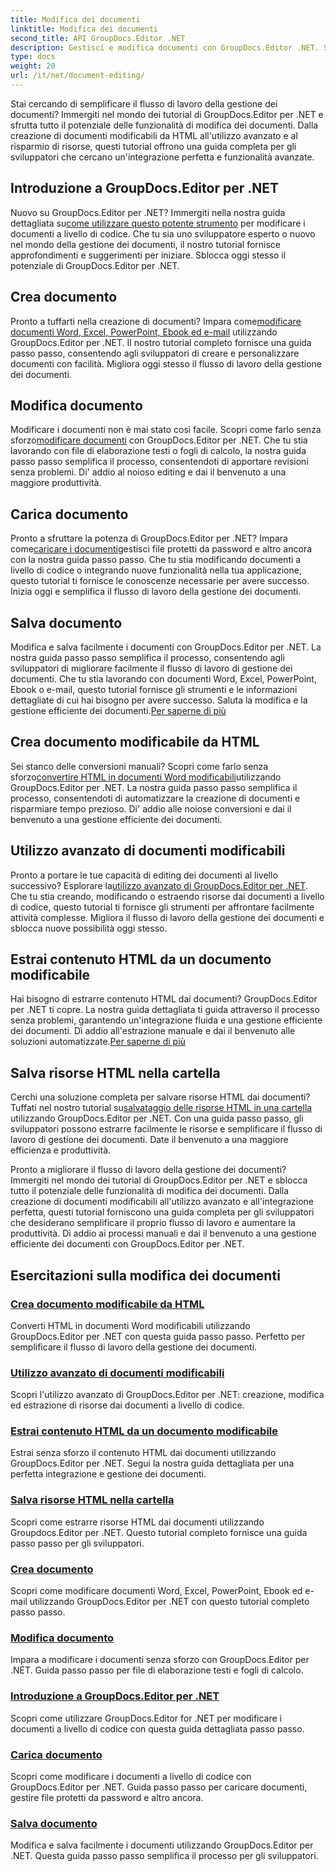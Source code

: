 ```yaml
---
title: Modifica dei documenti
linktitle: Modifica dei documenti
second_title: API GroupDocs.Editor .NET
description: Gestisci e modifica documenti con GroupDocs.Editor .NET. Scopri come creare, modificare e salvare documenti con facilità. Migliora il tuo flusso di lavoro di gestione dei documenti oggi stesso!
type: docs
weight: 20
url: /it/net/document-editing/
---
```


Stai cercando di semplificare il flusso di lavoro della gestione dei documenti? Immergiti nel mondo dei tutorial di GroupDocs.Editor per .NET e sfrutta tutto il potenziale delle funzionalità di modifica dei documenti. Dalla creazione di documenti modificabili da HTML all'utilizzo avanzato e al risparmio di risorse, questi tutorial offrono una guida completa per gli sviluppatori che cercano un'integrazione perfetta e funzionalità avanzate.

## Introduzione a GroupDocs.Editor per .NET

 Nuovo su GroupDocs.Editor per .NET? Immergiti nella nostra guida dettagliata su[come utilizzare questo potente strumento](./introduction-groupdocs-editor/) per modificare i documenti a livello di codice. Che tu sia uno sviluppatore esperto o nuovo nel mondo della gestione dei documenti, il nostro tutorial fornisce approfondimenti e suggerimenti per iniziare. Sblocca oggi stesso il potenziale di GroupDocs.Editor per .NET.

## Crea documento

Pronto a tuffarti nella creazione di documenti? Impara come[modificare documenti Word, Excel, PowerPoint, Ebook ed e-mail](./create-document/) utilizzando GroupDocs.Editor per .NET. Il nostro tutorial completo fornisce una guida passo passo, consentendo agli sviluppatori di creare e personalizzare documenti con facilità. Migliora oggi stesso il flusso di lavoro della gestione dei documenti.

## Modifica documento

 Modificare i documenti non è mai stato così facile. Scopri come farlo senza sforzo[modificare documenti](./edit-document/) con GroupDocs.Editor per .NET. Che tu stia lavorando con file di elaborazione testi o fogli di calcolo, la nostra guida passo passo semplifica il processo, consentendoti di apportare revisioni senza problemi. Di' addio al noioso editing e dai il benvenuto a una maggiore produttività.


## Carica documento

 Pronto a sfruttare la potenza di GroupDocs.Editor per .NET? Impara come[caricare i documenti](./load-document/)gestisci file protetti da password e altro ancora con la nostra guida passo passo. Che tu stia modificando documenti a livello di codice o integrando nuove funzionalità nella tua applicazione, questo tutorial ti fornisce le conoscenze necessarie per avere successo. Inizia oggi e semplifica il flusso di lavoro della gestione dei documenti.

## Salva documento

 Modifica e salva facilmente i documenti con GroupDocs.Editor per .NET. La nostra guida passo passo semplifica il processo, consentendo agli sviluppatori di migliorare facilmente il flusso di lavoro di gestione dei documenti. Che tu stia lavorando con documenti Word, Excel, PowerPoint, Ebook o e-mail, questo tutorial fornisce gli strumenti e le informazioni dettagliate di cui hai bisogno per avere successo. Saluta la modifica e la gestione efficiente dei documenti.[Per saperne di più](./save-document/)

## Crea documento modificabile da HTML

 Sei stanco delle conversioni manuali? Scopri come farlo senza sforzo[convertire HTML in documenti Word modificabili](./create-editable-document-from-html/)utilizzando GroupDocs.Editor per .NET. La nostra guida passo passo semplifica il processo, consentendoti di automatizzare la creazione di documenti e risparmiare tempo prezioso. Di' addio alle noiose conversioni e dai il benvenuto a una gestione efficiente dei documenti.

## Utilizzo avanzato di documenti modificabili

 Pronto a portare le tue capacità di editing dei documenti al livello successivo? Esplorare la[utilizzo avanzato di GroupDocs.Editor per .NET](./advanced-usage-of-editable-documents/). Che tu stia creando, modificando o estraendo risorse dai documenti a livello di codice, questo tutorial ti fornisce gli strumenti per affrontare facilmente attività complesse. Migliora il flusso di lavoro della gestione dei documenti e sblocca nuove possibilità oggi stesso.

## Estrai contenuto HTML da un documento modificabile

 Hai bisogno di estrarre contenuto HTML dai documenti? GroupDocs.Editor per .NET ti copre. La nostra guida dettagliata ti guida attraverso il processo senza problemi, garantendo un'integrazione fluida e una gestione efficiente dei documenti. Dì addio all'estrazione manuale e dai il benvenuto alle soluzioni automatizzate.[Per saperne di più](./extract-html-content-from-editable-document/)

## Salva risorse HTML nella cartella

 Cerchi una soluzione completa per salvare risorse HTML dai documenti? Tuffati nel nostro tutorial su[salvataggio delle risorse HTML in una cartella](./save-html-resources-to-folder/) utilizzando GroupDocs.Editor per .NET. Con una guida passo passo, gli sviluppatori possono estrarre facilmente le risorse e semplificare il flusso di lavoro di gestione dei documenti. Date il benvenuto a una maggiore efficienza e produttività.

Pronto a migliorare il flusso di lavoro della gestione dei documenti? Immergiti nel mondo dei tutorial di GroupDocs.Editor per .NET e sblocca tutto il potenziale delle funzionalità di modifica dei documenti. Dalla creazione di documenti modificabili all'utilizzo avanzato e all'integrazione perfetta, questi tutorial forniscono una guida completa per gli sviluppatori che desiderano semplificare il proprio flusso di lavoro e aumentare la produttività. Dì addio ai processi manuali e dai il benvenuto a una gestione efficiente dei documenti con GroupDocs.Editor per .NET. 
## Esercitazioni sulla modifica dei documenti
### [Crea documento modificabile da HTML](./create-editable-document-from-html/)
Converti HTML in documenti Word modificabili utilizzando GroupDocs.Editor per .NET con questa guida passo passo. Perfetto per semplificare il flusso di lavoro della gestione dei documenti.
### [Utilizzo avanzato di documenti modificabili](./advanced-usage-of-editable-documents/)
Scopri l'utilizzo avanzato di GroupDocs.Editor per .NET: creazione, modifica ed estrazione di risorse dai documenti a livello di codice.
### [Estrai contenuto HTML da un documento modificabile](./extract-html-content-from-editable-document/)
Estrai senza sforzo il contenuto HTML dai documenti utilizzando GroupDocs.Editor per .NET. Segui la nostra guida dettagliata per una perfetta integrazione e gestione dei documenti.
### [Salva risorse HTML nella cartella](./save-html-resources-to-folder/)
Scopri come estrarre risorse HTML dai documenti utilizzando Groupdocs.Editor per .NET. Questo tutorial completo fornisce una guida passo passo per gli sviluppatori.
### [Crea documento](./create-document/)
Scopri come modificare documenti Word, Excel, PowerPoint, Ebook ed e-mail utilizzando GroupDocs.Editor per .NET con questo tutorial completo passo passo.
### [Modifica documento](./edit-document/)
Impara a modificare i documenti senza sforzo con GroupDocs.Editor per .NET. Guida passo passo per file di elaborazione testi e fogli di calcolo.
### [Introduzione a GroupDocs.Editor per .NET](./introduction-groupdocs-editor/)
Scopri come utilizzare GroupDocs.Editor for .NET per modificare i documenti a livello di codice con questa guida dettagliata passo passo.
### [Carica documento](./load-document/)
Scopri come modificare i documenti a livello di codice con GroupDocs.Editor per .NET. Guida passo passo per caricare documenti, gestire file protetti da password e altro ancora.
### [Salva documento](./save-document/)
Modifica e salva facilmente i documenti utilizzando GroupDocs.Editor per .NET. Questa guida passo passo semplifica il processo per gli sviluppatori.